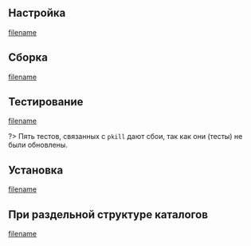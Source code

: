 <pkg :name="'procps-ng'" instsize showsbu2></pkg>

## Настройка

[filename](../packages/core/procps-ng/configure ':include')

## Сборка

[filename](../packages/core/procps-ng/build ':include')

## Тестирование

[filename](../packages/core/procps-ng/test ':include')

?> Пять тестов, связанных с `pkill` дают сбои, так как они (тесты) не были обновлены.

## Установка

[filename](../packages/core/procps-ng/install ':include')

## При раздельной структуре каталогов

[filename](../packages/core/procps-ng/cldirs ':include')

<script>
	new Vue({ el: '#main' })
</script>

